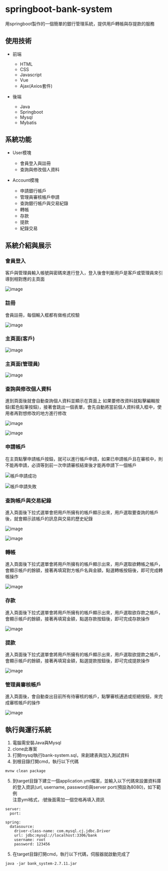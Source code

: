 # springboot-bank-system
用springboot製作的一個簡單的銀行管理系統，提供用戶轉帳與存提款的服務

## 使用技術
* 前端
  - HTML
  - CSS
  - Javascript
  - Vue
  - Ajax(Axios套件)

* 後端 
  - Java 
  - Springboot
  - Mysql
  - Mybatis

## 系統功能
* User模塊
  - 會員登入與註冊
  - 查詢與修改個人資料

* Account模塊
  - 申請銀行帳戶
  - 管理員審核帳戶申請
  - 查詢銀行帳戶與交易紀錄
  - 轉帳
  - 存款
  - 提款
  - 紀錄交易

## 系統介紹與展示

### 會員登入
客戶與管理員輸入帳號與密碼來進行登入，登入後會判斷用戶是客戶或管理員來引導到相對應的主頁面

![image](https://github.com/tonyaszx11/springboot-bank-system/assets/135413819/61350164-38f1-4fd9-b9ad-d439deb62fb3)

### 註冊
會員註冊，每個輸入框都有做格式校驗

![image](https://github.com/tonyaszx11/springboot-bank-system/assets/135413819/4fb2b1a9-1af8-47ee-ab17-b5aed7c17117)

### 主頁面(客戶)

![image](https://github.com/tonyaszx11/springboot-bank-system/assets/135413819/e75b6abf-310f-42f7-b4cc-2b0e60d5c3ae)

### 主頁面(管理員)

![image](https://github.com/tonyaszx11/springboot-bank-system/assets/135413819/4fbc2549-b3b7-4de8-bb6d-3cf2ea639852)

### 查詢與修改個人資料
進到頁面後就會自動查詢個人資料並顯示在頁面上
如果要修改資料就點擊編輯按鈕(藍色鉛筆按鈕)，接著會跳出一個表單，會先自動將當前個人資料填入框中，使用者再對想修改的地方進行修改

![image](https://github.com/tonyaszx11/springboot-bank-system/assets/135413819/2cb69333-75b7-4913-b12d-e432c9d56838)

![image](https://github.com/tonyaszx11/springboot-bank-system/assets/135413819/46f6eea8-0eac-40c4-b493-8b064c0186cc)

### 申請帳戶
在主頁點擊申請帳戶按鈕，就可以進行帳戶申請，如果已申請帳戶且在審核中，則不能再申請，必須等到前一次申請審核結束後才能再申請下一個帳戶

![帳戶申請成功 ](https://github.com/tonyaszx11/springboot-bank-system/assets/135413819/81e62dec-634f-4bb5-9937-f897e28c7c79)

![帳戶申請失敗](https://github.com/tonyaszx11/springboot-bank-system/assets/135413819/33ba5818-0d2a-4b4e-ae05-821503cd8ed5)

### 查詢帳戶與交易紀錄
進入頁面後下拉式選單會把用戶所擁有的帳戶顯示出來，用戶選取要查詢的帳戶後，就會顯示該帳戶的訊息與交易的歷史紀錄

![image](https://github.com/tonyaszx11/springboot-bank-system/assets/135413819/c1e20614-53e7-49a2-a443-52ccd9b96a9c)

![image](https://github.com/tonyaszx11/springboot-bank-system/assets/135413819/60dadc0e-8876-433d-83df-4e7ceb458cff)

### 轉帳
進入頁面後下拉式選單會將用戶所擁有的帳戶顯示出來，用戶選取欲轉帳之帳戶，會顯示帳戶的餘額，接著再填寫對方帳戶名與金額，點選轉帳按鈕後，即可完成轉帳操作

![image](https://github.com/tonyaszx11/springboot-bank-system/assets/135413819/b7c6a8df-04e3-4fd1-a105-d0d0c788e7e9)


### 存款
進入頁面後下拉式選單會將用戶所擁有的帳戶顯示出來，用戶選取欲存款之帳戶，會顯示帳戶的餘額，接著再填寫金額，點選存款按鈕後，即可完成存款操作

![image](https://github.com/tonyaszx11/springboot-bank-system/assets/135413819/0e9d0d29-64e3-46f5-85b0-36a8fcba0a06)


### 提款
進入頁面後下拉式選單會將用戶所擁有的帳戶顯示出來，用戶選取欲提款之帳戶，會顯示帳戶的餘額，接著再填寫金額，點選提款按鈕後，即可完成提款操作

![image](https://github.com/tonyaszx11/springboot-bank-system/assets/135413819/4770603c-3432-498b-a3de-985e2fcb9faa)


### 管理員審核帳戶
進入頁面後，會自動查出目前所有待審核的帳戶，點擊審核通過或拒絕按鈕，來完成審核帳戶的操作

![image](https://github.com/tonyaszx11/springboot-bank-system/assets/135413819/bfa87d2d-0dda-462f-b3f2-e15799bd8ae5)

## 執行與運行系統
1. 電腦需安裝Java與Mysql
2. clone此專案
3. 打開mysql執行bank-system.sql，來創建表與加入測試資料
4. 到根目錄打開cmd，執行以下代碼
```
mvnw clean package
```
5. 到target目錄下建立一個application.yml檔案，並輸入以下代碼來設置資料庫的登入資訊(url, username, password)與server port(預設為8080)，如下範例  
注意yml格式，:號後面需加一個空格再填入資訊
```
server:
  port: 

spring:
  datasource:
    driver-class-name: com.mysql.cj.jdbc.Driver
    url: jdbc:mysql://localhost:3306/bank
    username: root
    password: 123456
```
5. 在target目錄打開cmd，執行以下代碼，伺服器就啟動完成了
```
java -jar bank_system-2.7.11.jar
```
  


